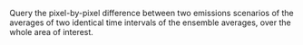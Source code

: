 
Query the pixel-by-pixel difference between two emissions scenarios
of the averages of two identical time intervals of the ensemble averages,
over the whole area of interest.

